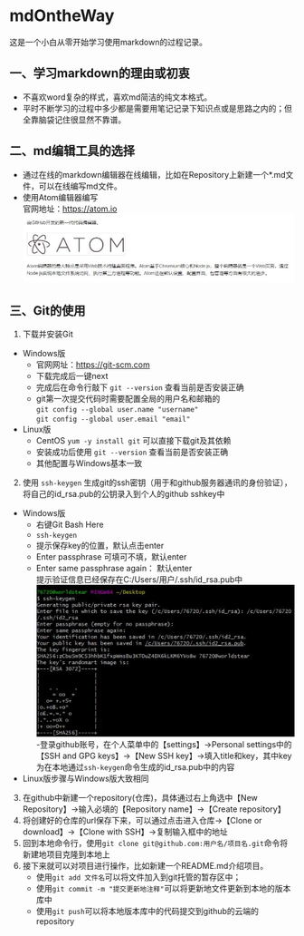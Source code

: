 # mdOntheWay
这是一个小白从零开始学习使用markdown的过程记录。
## 一、学习markdown的理由或初衷
- 不喜欢word复杂的样式，喜欢md简洁的纯文本格式。
- 平时不断学习的过程中多少都是需要用笔记记录下知识点或是思路之内的；但全靠脑袋记住很显然不靠谱。

## 二、md编辑工具的选择
- 通过在线的markdown编辑器在线编辑，比如在Repository上新建一个*.md文件，可以在线编写md文件。
- 使用Atom编辑器编写<br>
官网地址：https://atom.io
![](img/atom.jpg)

## 三、Git的使用
1. 下载并安装Git
- Windows版
   - 官网网址：https://git-scm.com
   - 下载完成后一键next
   - 完成后在命令行敲下 `git --version` 查看当前是否安装正确
   - git第一次提交代码时需要配置全局的用户名和邮箱的<br>
   `git config --global user.name "username"`<br>
   `git config --global user.email "email"`<br>
- Linux版
   - CentOS `yum -y install git` 可以直接下载git及其依赖
   - 安装成功后使用 `git --version` 查看当前是否安装正确
   - 其他配置与Windows基本一致

2. 使用 `ssh-keygen` 生成git的ssh密钥（用于和github服务器通讯的身份验证），将自己的id_rsa.pub的公钥录入到个人的github sshkey中
- Windows版
   - 右键Git Bash Here
   - `ssh-keygen`
   - 提示保存key的位置，默认点击enter
   - Enter passphrase 可填可不填，默认enter
   - Enter same passphrase again： 默认enter<br>提示验证信息已经保存在C:/Users/用户/.ssh/id_rsa.pub中<br>
![](img/id_rsa.jpg)
   -登录github账号，在个人菜单中的【settings】->Personal settings中的【SSH and GPG keys】->【New SSH key】->填入title和key，其中key为在本地通过`ssh-keygen`命令生成的id_rsa.pub中的内容
- Linux版步骤与Windows版大致相同

3. 在github中新建一个repository(仓库)，具体通过右上角选中【New Repository】->输入必填的【Repository name】->【Create repository】
4. 将创建好的仓库的url保存下来，可以通过点击进入仓库->【Clone or download】->【Clone with SSH】->复制输入框中的地址
5. 回到本地命令行，使用`git clone git@github.com:用户名/项目名.git`命令将新建地项目克隆到本地上
6. 接下来就可以对项目进行操作，比如新建一个README.md介绍项目。
   - 使用`git add 文件名`可以将文件加入到git托管的暂存区中；
   - 使用`git commit -m "提交更新地注释"`可以将更新地文件更新到本地的版本库中
   - 使用`git push`可以将本地版本库中的代码提交到github的云端的repository
